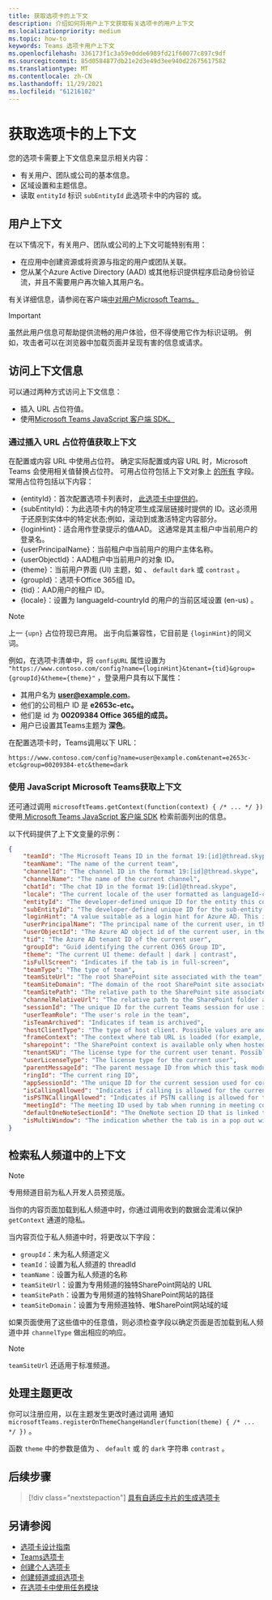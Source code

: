 ```yaml
---
title: 获取选项卡的上下文
description: 介绍如何将用户上下文获取有关选项卡的用户上下文
ms.localizationpriority: medium
ms.topic: how-to
keywords: Teams 选项卡用户上下文
ms.openlocfilehash: 336173f1c3a59e0dde6989fd21f60077c897c9df
ms.sourcegitcommit: 85d0584877db21e2d3e49d3ee940d22675617582
ms.translationtype: MT
ms.contentlocale: zh-CN
ms.lasthandoff: 11/29/2021
ms.locfileid: "61216102"
---
```

# <a name="get-context-for-your-tab"></a>获取选项卡的上下文

您的选项卡需要上下文信息来显示相关内容：

* 有关用户、团队或公司的基本信息。
* 区域设置和主题信息。
* 读取 `entityId` 标识 `subEntityId` 此选项卡中的内容的 或。

## <a name="user-context"></a>用户上下文

在以下情况下，有关用户、团队或公司的上下文可能特别有用：

* 在应用中创建资源或将资源与指定的用户或团队关联。
* 您从某个Azure Active Directory (AAD) 或其他标识提供程序启动身份验证流，并且不需要用户再次输入其用户名。 

有关详细信息，请参阅在客户端[中对用户Microsoft Teams。](~/concepts/authentication/authentication.md)

> [!IMPORTANT]
> 虽然此用户信息可帮助提供流畅的用户体验，但不得使用它作为标识证明。  例如，攻击者可以在浏览器中加载页面并呈现有害的信息或请求。

## <a name="access-context-information"></a>访问上下文信息

可以通过两种方式访问上下文信息：

* 插入 URL 占位符值。
* 使用[Microsoft Teams JavaScript 客户端 SDK。](/javascript/api/overview/msteams-client)

### <a name="get-context-by-inserting-url-placeholder-values"></a>通过插入 URL 占位符值获取上下文

在配置或内容 URL 中使用占位符。 确定实际配置或内容 URL 时，Microsoft Teams 会使用相关值替换占位符。 可用占位符包括上下文对象上 [的所有](/javascript/api/@microsoft/teams-js/microsoftteams.context?view=msteams-client-js-latest&preserve-view=true) 字段。 常用占位符包括以下内容：

* {entityId}：首次配置选项卡列表时， [此选项卡中提供的](~/tabs/how-to/create-tab-pages/configuration-page.md)。
* {subEntityId}：为此选项卡内的特定项生成深层链接时[](~/concepts/build-and-test/deep-links.md)提供的 ID。这必须用于还原到实体中的特定状态;例如，滚动到或激活特定内容部分。
* {loginHint}：适合用作登录提示的值AAD。 这通常是其主租户中当前用户的登录名。
* {userPrincipalName}：当前租户中当前用户的用户主体名称。
* {userObjectId}：AAD租户中当前用户的对象 ID。
* {theme}：当前用户界面 (UI) 主题，如 、 `default` `dark` 或 `contrast` 。
* {groupId}：选项卡Office 365组 ID。
* {tid}：AAD用户的租户 ID。
* {locale}：设置为 languageId-countryId 的用户的当前区域设置 (en-us) 。

> [!NOTE]
> 上一 `{upn}` 占位符现已弃用。 出于向后兼容性，它目前是 `{loginHint}`的同义词。

例如，在选项卡清单中，将 `configURL` 属性设置为 `"https://www.contoso.com/config?name={loginHint}&tenant={tid}&group={groupId}&theme={theme}"` ，登录用户具有以下属性：

* 其用户名为 **user@example.com**。
* 他们的公司租户 ID 是 **e2653c-etc。**
* 他们是 id 为 **00209384 Office 365组的成员。**
* 用户已设置其Teams主题为 **深色**。

在配置选项卡时，Teams调用以下 URL：

`https://www.contoso.com/config?name=user@example.com&tenant=e2653c-etc&group=00209384-etc&theme=dark`

### <a name="get-context-by-using-the-microsoft-teams-javascript-library"></a>使用 JavaScript Microsoft Teams获取上下文

还可通过调用 `microsoftTeams.getContext(function(context) { /* ... */ })` 使用[ Microsoft Teams JavaScript 客户端 SDK](/javascript/api/overview/msteams-client) 检索前面列出的信息。

以下代码提供了上下文变量的示例：

```json
{
    "teamId": "The Microsoft Teams ID in the format 19:[id]@thread.skype",
    "teamName": "The name of the current team",
    "channelId": "The channel ID in the format 19:[id]@thread.skype",
    "channelName": "The name of the current channel",
    "chatId": "The chat ID in the format 19:[id]@thread.skype",
    "locale": "The current locale of the user formatted as languageId-countryId (for example, en-us)",
    "entityId": "The developer-defined unique ID for the entity this content points to",
    "subEntityId": "The developer-defined unique ID for the sub-entity this content points to",
    "loginHint": "A value suitable as a login hint for Azure AD. This is usually the login name of the current user, in their home tenant",
    "userPrincipalName": "The principal name of the current user, in the current tenant",
    "userObjectId": "The Azure AD object id of the current user, in the current tenant",
    "tid": "The Azure AD tenant ID of the current user",
    "groupId": "Guid identifying the current O365 Group ID",
    "theme": "The current UI theme: default | dark | contrast",
    "isFullScreen": "Indicates if the tab is in full-screen",
    "teamType": "The type of team",
    "teamSiteUrl": "The root SharePoint site associated with the team",
    "teamSiteDomain": "The domain of the root SharePoint site associated with the team",
    "teamSitePath": "The relative path to the SharePoint site associated with the team",
    "channelRelativeUrl": "The relative path to the SharePoint folder associated with the channel",
    "sessionId": "The unique ID for the current Teams session for use in correlating telemetry data",
    "userTeamRole": "The user's role in the team",
    "isTeamArchived": "Indicates if team is archived",
    "hostClientType": "The type of host client. Possible values are android, ios, web, desktop, rigel",
    "frameContext": "The context where tab URL is loaded (for example, content, task, setting, remove, sidePanel)",
    "sharepoint": "The SharePoint context is available only when hosted in SharePoint",
    "tenantSKU": "The license type for the current user tenant. Possible values are enterprise, free, edu, unknown",
    "userLicenseType": "The license type for the current user",
    "parentMessageId": "The parent message ID from which this task module is launched",
    "ringId": "The current ring ID",
    "appSessionId": "The unique ID for the current session used for correlating telemetry data",
    "isCallingAllowed": "Indicates if calling is allowed for the current logged in user",
    "isPSTNCallingAllowed": "Indicates if PSTN calling is allowed for the current logged in user",
    "meetingId": "The meeting ID used by tab when running in meeting context",
    "defaultOneNoteSectionId": "The OneNote section ID that is linked to the channel",
    "isMultiWindow": "The indication whether the tab is in a pop out window"
}
```

## <a name="retrieve-context-in-private-channels"></a>检索私人频道中的上下文

> [!Note]
> 专用频道目前为私人开发人员预览版。

当你的内容页面加载到私人频道中时，你通过调用收到的数据会混淆以保护 `getContext` 通道的隐私。 

当内容页位于私人频道中时，将更改以下字段：

* `groupId`：未为私人频道定义
* `teamId`：设置为私人频道的 threadId
* `teamName`：设置为私人频道的名称
* `teamSiteUrl`：设置为专用频道的独特SharePoint网站的 URL
* `teamSitePath`：设置为专用频道的独特SharePoint网站的路径
* `teamSiteDomain`：设置为专用频道独特、唯SharePoint网站域的域

如果页面使用了这些值中的任意值，则必须检查字段以确定页面是否加载到私人频道中并 `channelType` 做出相应的响应。

> [!Note]
> `teamSiteUrl` 还适用于标准频道。

## <a name="handle-theme-change"></a>处理主题更改

你可以注册应用，以在主题发生更改时通过调用 通知 `microsoftTeams.registerOnThemeChangeHandler(function(theme) { /* ... */ })` 。

函数 `theme` 中的参数是值为 、 `default` 或 的 `dark` 字符串 `contrast` 。

## <a name="next-step"></a>后续步骤

> [!div class="nextstepaction"]
> [具有自适应卡片的生成选项卡](~/tabs/how-to/build-adaptive-card-tabs.md)

## <a name="see-also"></a>另请参阅

* [选项卡设计指南](../../tabs/design/tabs.md)
* [Teams选项卡](~/tabs/what-are-tabs.md)
* [创建个人选项卡](~/tabs/how-to/create-personal-tab.md)
* [创建频道或组选项卡](~/tabs/how-to/create-channel-group-tab.md)
* [在选项卡中使用任务模块](~/task-modules-and-cards/task-modules/task-modules-tabs.md)